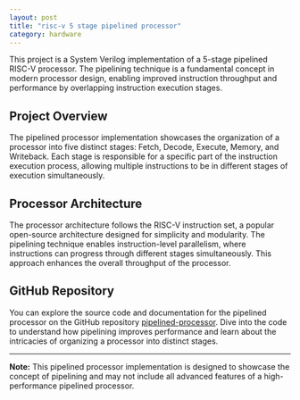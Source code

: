 ```yaml
---
layout: post
title: "risc-v 5 stage pipelined processor"
category: hardware
---
```


This project is a System Verilog implementation of a 5-stage pipelined RISC-V processor. The pipelining technique is a fundamental concept in modern processor design, enabling improved instruction throughput and performance by overlapping instruction execution stages.

## Project Overview

The pipelined processor implementation showcases the organization of a processor into five distinct stages: Fetch, Decode, Execute, Memory, and Writeback. Each stage is responsible for a specific part of the instruction execution process, allowing multiple instructions to be in different stages of execution simultaneously.

## Processor Architecture

The processor architecture follows the RISC-V instruction set, a popular open-source architecture designed for simplicity and modularity. The pipelining technique enables instruction-level parallelism, where instructions can progress through different stages simultaneously. This approach enhances the overall throughput of the processor.

## GitHub Repository

You can explore the source code and documentation for the pipelined processor on the GitHub repository [pipelined-processor](https://github.com/CgKaminski/toy-processors). Dive into the code to understand how pipelining improves performance and learn about the intricacies of organizing a processor into distinct stages.

---

**Note:** This pipelined processor implementation is designed to showcase the concept of pipelining and may not include all advanced features of a high-performance pipelined processor.
